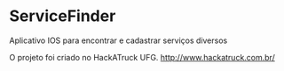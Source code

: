 # ServiceFinder

Aplicativo IOS para encontrar e cadastrar serviços diversos

O projeto foi criado no HackATruck UFG.
http://www.hackatruck.com.br/
